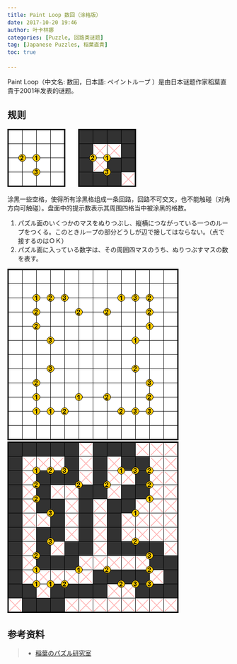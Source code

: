 ```yaml
---
title: Paint Loop 数回（涂格版）
date: 2017-10-20 19:46
author: 叶卡林娜
categories: [Puzzle, 回路类谜题]
tag: [Japanese Puzzles, 稲葉直貴]
toc: true

---
```


Paint Loop（中文名: 数回，日本語: ペイントループ ）是由日本谜题作家稻葉直貴于2001年发表的谜题。

## 规则

![Paint Loop小型例题，作者：稲葉直貴](/images/paintloop.png)

涂黑一些空格，使得所有涂黑格组成一条回路，回路不可交叉，也不能触碰（对角方向可触碰）。盘面中的提示数表示其周围四格当中被涂黑的格数。

1. パズル面のいくつかのマスをぬりつぶし、縦横につながっている一つのループをつくる。このときループの部分どうしが辺で接してはならない。（点で接するのはＯＫ）
2. パズル面に入っている数字は、その周囲四マスのうち、ぬりつぶすマスの数を表す。

![Paint Loop，作者：稲葉直貴](/images/paintloop_e.png)
![Paint Loop例题解答](/images/paintloop_a.png)

## 参考资料

> - [稲葉のパズル研究室](http://inabapuzzle.com/honkaku/paint.html)